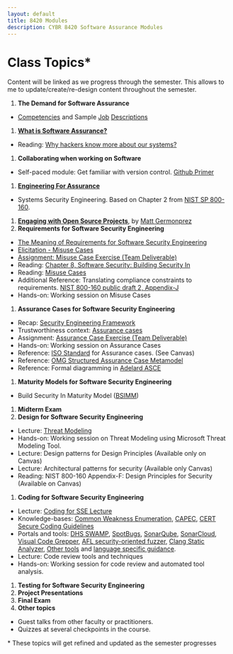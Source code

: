 ```yaml
---
layout: default
title: 8420 Modules
description: CYBR 8420 Software Assurance Modules
---
```


# Class Topics*
Content will be linked as we progress through the semester. This allows to me to update/create/re-design content throughout the semester.

1. **The Demand for Software Assurance**
  * [Competencies](http://resources.sei.cmu.edu/library/asset-view.cfm?assetid=47953) and Sample [Job](https://robinagandhi.github.io/swa/resources/swa-positions-1.pdf) [Descriptions](https://robinagandhi.github.io/swa/resources/swa-positions-2.pdf)
1. [**What is Software Assurance?**](https://robinagandhi.github.io/swa/slides/lecture-0/software-assurance.html)
  * Reading: [Why hackers know more about our systems?](https://learning.oreilly.com/library/view/system-assurance/9780123814142/B9780123814142000014.xhtml)
1. **Collaborating when working on Software**
  - Self-paced module: Get familiar with version control. [Github Primer](https://robinagandhi.github.io/swa/pages/github.html)
  <!-- - Self-paced module: Get familiar with containers. [Container Primer](https://robinagandhi.github.io/swa/pages/containers.html) -->
1. [**Engineering For Assurance**](https://robinagandhi.github.io/swa/slides/lecture-1/systems-security-engineering.html)
  * Systems Security Engineering. Based on Chapter 2 from [NIST SP 800-160](https://nvlpubs.nist.gov/nistpubs/SpecialPublications/NIST.SP.800-160v1.pdf).
1. [**Engaging with Open Source Projects**](https://robinagandhi.github.io/swa/slides/lecture-0-1/EngagingWithOpenSourceProjects.pdf), by [Matt Germonprez](http://www.unomaha.edu/college-of-information-science-and-technology/about/faculty-staff/matt-germonprez.php)
1. **Requirements for Software Security Engineering**
  * [The Meaning of Requirements for Software Security Engineering]() <!--https://robinagandhi.github.io/swa/slides/lecture-3/requirements-for-software-se.html-->
  * [Elicitation - Misuse Cases]()<!--https://robinagandhi.github.io/swa/slides/lecture-3/requirements-for-software-se-misuse.html-->
  * [Assignment: Misuse Case Exercise (Team Deliverable)]() <!--https://robinagandhi.github.io/swa/slides/lecture-3/requirements-for-software-se-misuse.html#26-->
  * Reading: [Chapter 8, Software Security: Building Security In](https://learning.oreilly.com/library/view/software-security-building/0321356705/ch08.html)
  * Reading: [Misuse Cases](https://ieeexplore.ieee.org/abstract/document/1159030)
  * Additional Reference: Translating compliance constraints to requirements. [NIST 800-160 public draft 2, Appendix-J](http://csrc.nist.gov/publications/drafts/800-160/sp800_160_second-draft.pdf)
  * Hands-on: Working session on Misuse Cases
1. **Assurance Cases for Software Security Engineering**
  * Recap: [Security Engineering Framework]()<!-- https://robinagandhi.github.io/swa/slides/lecture-1/systems-security-engineering.html#25-->
  * Trustworthiness context: [Assurance cases]()<!--https://robinagandhi.github.io/swa/slides/lecture-2/assurance-case.html-->
  * Assignment: [Assurance Case Exercise (Team Deliverable)]()<!-- https://robinagandhi.github.io/swa/slides/lecture-2/assurance-case-exercise.html-->
  * Hands-on: Working session on Assurance Cases
  * Reference: [ISO Standard](https://unomaha.on.worldcat.org/oclc/772089071?databaseList=638)<!-- --> for Assurance cases. (See Canvas)
  * Reference: [OMG Structured Assurance Case Metamodel](https://www.omg.org/spec/SACM/About-SACM)<!-- -->
  * Reference: Formal diagramming in [Adelard ASCE](https://www.adelard.com/asce/choosing-asce/index/)<!-- -->  
1. **Maturity Models for Software Security Engineering**
  * Build Security In Maturity Model ([BSIMM](https://www.bsimm.com))<!-- -->
1. **Midterm Exam**
1. **Design for Software Security Engineering**
  * Lecture: [Threat Modeling]()<!--https://robinagandhi.github.io/swa/slides/lecture-4/design-for-software-se.html -->
  * Hands-on: Working session on Threat Modeling using Microsoft Threat Modeling Tool.  
  * Lecture: Design patterns for Design Principles (Available only on Canvas)
  * Lecture: Architectural patterns for security (Available only Canvas)
  * Reading: NIST 800-160 Appendix-F: Design Principles for Security (Available on Canvas)
1. **Coding for Software Security Engineering**
  * Lecture: [Coding for SSE Lecture]()    <!-- https://robinagandhi.github.io/swa/slides/lecture-5/code-for-software-se.html-->  
  * Knowledge-bases: [Common Weakness Enumeration](http://cwe.mitre.org/), [CAPEC](https://capec.mitre.org/), [CERT Secure Coding Guidelines](https://www.securecoding.cert.org/confluence/display/seccode/SEI+CERT+Coding+Standards)
  * Portals and tools: [DHS SWAMP](https://www.mir-swamp.org/), [SpotBugs](https://spotbugs.github.io), [SonarQube](https://www.sonarqube.org), [SonarCloud](https://sonarcloud.io/), [Visual Code Grepper](https://github.com/nccgroup/VCG), [AFL security-oriented fuzzer](http://lcamtuf.coredump.cx/afl/), [Clang Static Analyzer](https://clang-analyzer.llvm.org), [Other tools](https://www.mir-swamp.org/#tools/public) and [language specific guidance](https://dwheeler.com/secure-programs/Secure-Programs-HOWTO/language-specific.html).
  * Lecture: Code review tools and techniques
  * Hands-on: Working session for code review and automated tool analysis.  
1. **Testing for Software Security Engineering**
1. **Project Presentations**
1. **Final Exam**
1. **Other topics**
  * Guest talks from other faculty or practitioners.
  * Quizzes at several checkpoints in the course.

\* These topics will get refined and updated as the semester progresses
